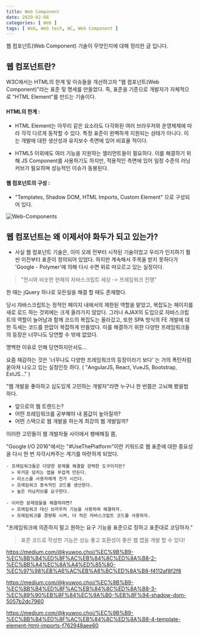```yaml
---
title: Web Component
date: 2020-02-08
categories: [ Web ]
tags: [ Web, Web tech, WC, Web Component ]
---
```


웹 컴포넌트(Web Component) 기술이 무엇인지에 대해 정리한 글 입니다.

<!-- more -->

## 웹 컴포넌트란?

W3C에서는 HTML의 한계 및 이슈들을 개선하고자 "웹 컴포넌트(Web Component)"라는 표준 및 명세를 만들었다. 즉, 표준을 기준으로 개발자가 자체적으로 "HTML Element"를 만드는 기술이다.

#### HTML의 한계 : 
- HTML Element는 아무리 같은 요소라도 다각화된 여러 브라우저와 운영체제에 따라 각각 다르게 동작할 수 있다. 특정 표준이 완벽하게 지원되는 상태가 아니다. 이는 개발에 대한 생산성과 유지보수 측면에 있어 비효율 적이다.

- HTML5 이외에도 여러 기능을 지원하는 엘리먼트들이 필요하다. 이를 해결하기 위해 JS Component를 사용하기도 하지만, 적용적인 측면에 있어 일정 수준의 러닝커브가 필요하며 성능적인 이슈가 동봉된다.

#### 웹 컴포넌트의 구성 : 
- "Templates, Shadow DOM, HTML Imports, Custom Element" 으로 구성되어 있다.

![Web-Components](https://poiemaweb.com/img/web-component.png)

## 웹 컴포넌트는 왜 이제서야 화두가 되고 있는가?

- 사실 웹 컴포넌트 기술은, 이미 오래 전부터 시작된 기술이었고 우리가 인지하기 훨씬 이전부터 표준이 정의되어 있었다. 하지만 계속해서 주목을 받지 못하다가 'Google - Polymer'에 의해 다시 수면 위로 떠오르고 있는 실정이다.

> "전시와 비슷한 현재의 자바스크립트 세상 -> 프레임워크 전쟁"

한 때는 jQuery 하나로 모든일을 해결 할 때도 존재했다. 

당시 자바스크립트는 정적인 페이지 내에서의 제한된 역할을 맡았고, 복잡도는 페이지를 새로 로드 하는 것외에는 크게 올라가지 않았다. 그러나 AJAX의 도입으로 자바스크립트의 역할이 늘어남과 함께 코드의 복잡도는 올라갔고, 또한 SPA 방식의 FE 개발에 대한 득세는 코드를 한없이 복잡하게 만들었다. 이를 해결하기 위한 다양한 프레임워크들의 등장은 너무나도 당연할 수 밖에 없었다.

명백한 이유로 인해 당연하지만서도...

요즘 채감하는 것은  '너무나도 다양한 프레임워크의 등장이라기 보다' 는 거의 폭탄처럼 쏟아져 나오고 있는 실정인듯 하다. ( "AngularJS, React, VueJS, Bootstrap, ExtJS..."  )

"웹 개발을 좋아하고 심도있게 고민하는 개발자"라면 누구나 한 번쯤은 고뇌해 봤을법 하다. 

- 앞으로의 웹 트렌드는?
- 어떤 프레임워크를 공부해야 내 몸값이 높아질까?
- 어떤 스택으로 웹 개발을 하는게 최강의 웹 개발일까?

이러한 고민들이 웹 개발자들 사이에서 팽배해질 쯤, 

"Google I/O 2016"에서는 "#UseThePlatform"이란 키워드로 웹 표준에 대한 중요성을 다시 한 번 자각시켜주는 계기를 마련하게 되었다.

```
- 프레임워크들은 다양한 문제를 해결할 강력한 도구이지만?
  > 무거운 덩치는 앱을 무겁게 만든다.
  > 리소스를 사용자에게 전가 시킨다.
  > 프레임워크 종속적인 코드를 생산한다.
  > 높은 러닝커브를 요구한다.

- 이러한 문제점들을 해결하려면?
  > 프레임워크 대신 브라우저 기능을 사용하여 해결하자.
  > 프레임워크를 경량화 시켜, 더 적은 자바스크립트 코드를 사용하자.
```

"프레임워크에 의존하지 말고 원하는 요구 기능을 표준으로 정하고 표준대로 코딩하자." 
> 표준 코드로 작성한 기능은 성능 좋고 호환성이 좋은 웹 앱을 개발 할 수 있다!



https://medium.com/@kyuwoo.choi/%EC%9B%B9-%EC%BB%B4%ED%8F%AC%EB%84%8C%ED%8A%B8-2-%EC%BB%A4%EC%8A%A4%ED%85%80-%EC%97%98%EB%A6%AC%EB%A8%BC%ED%8A%B8-f4112af8f2f8

https://medium.com/@kyuwoo.choi/%EC%9B%B9-%EC%BB%B4%ED%8F%AC%EB%84%8C%ED%8A%B8-3-%EC%89%90%EB%8F%84%EC%9A%B0-%EB%8F%94-shadow-dom-5057b2dc7960

https://medium.com/@kyuwoo.choi/%EC%9B%B9-%EC%BB%B4%ED%8F%AC%EB%84%8C%ED%8A%B8-4-template-element-html-imports-f762948aee60